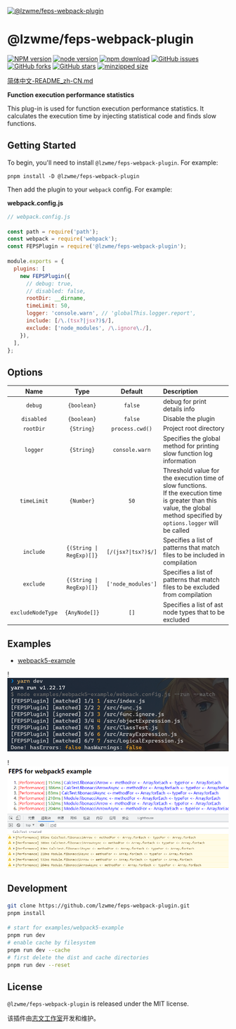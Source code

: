 [![@lzwme/feps-webpack-plugin](https://nodei.co/npm/@lzwme/feps-webpack-plugin.png)][npm-url]

# @lzwme/feps-webpack-plugin

[![NPM version][npm-badge]][npm-url]
[![node version][node-badge]][node-url]
[![npm download][download-badge]][download-url]
[![GitHub issues][issues-badge]][issues-url]
[![GitHub forks][forks-badge]][forks-url]
[![GitHub stars][stars-badge]][stars-url]
[![minzipped size][bundlephobia-badge]][bundlephobia-url]

[简体中文-README_zh-CN.md](./README_zh-CN.md)

**Function execution performance statistics**

This plug-in is used for function execution performance statistics. It calculates the execution time by injecting statistical code and finds slow functions.

## Getting Started

To begin, you'll need to install `@lzwme/feps-webpack-plugin`. For example:

```console
pnpm install -D @lzwme/feps-webpack-plugin
```

Then add the plugin to your `webpack` config. For example:

**webpack.config.js**

```js
// webpack.config.js

const path = require('path');
const webpack = require('webpack');
const FEPSPlugin = require('@lzwme/feps-webpack-plugin');

module.exports = {
  plugins: [
    new FEPSPlugin({
      // debug: true,
      // disabled: false,
      rootDir: __dirname,
      timeLimit: 50,
      logger: 'console.warn', // 'globalThis.logger.report',
      include: [/\.(tsx?|jsx?)$/],
      exclude: ['node_modules', /\.ignore\./],
    }),
  ],
};
```

## Options

|     Name    |    Type    |     Default      | Description                                      |
| :---------: | :--------: | :--------------: | :----------------------------------------------- |
| `debug`     | `{boolean}`| `false`          | debug for print details info |
| `disabled`  | `{boolean}`| `false`          | Disable the plugin |
| `rootDir`   | `{String}` | `process.cwd()`  | Project root directory |
| `logger`    | `{String}` | `console.warn`   | Specifies the global method for printing slow function log information |
| `timeLimit` | `{Number}` | `50`             | Threshold value for the execution time of slow functions.<br> If the execution time is greater than this value, the global method specified by `options.logger` will be called |
| `include`   | `{(String \| RegExp)[]}` |  `[/(jsx?\|tsx?)$/]`  | Specifies a list of patterns that match files to be included in compilation |
| `exclude`   | `{(String \| RegExp)[]}` |  `['node_modules']`  | Specifies a list of patterns that match files to be excluded from compilation |
| `excludeNodeType` | `{AnyNode[]}` | `[]`   | Specifies a list of ast node types that to be excluded |

## Examples

- [webpack5-example](https://github.com/lzwme/feps-webpack-plugin/tree/main/examples/webpack5-example/)


!![yarn-dev.png](docs/snapshot/yarn-dev.png)


!![webpack5-example.png](docs/snapshot/webpack5-example.png)

## Development

```bash
git clone https://github.com/lzwme/feps-webpack-plugin.git
pnpm install

# start for examples/webpack5-example
pnpm run dev
# enable cache by filesystem
pnpm run dev --cache
# first delete the dist and cache directories
pnpm run dev --reset
```

## License

`@lzwme/feps-webpack-plugin` is released under the MIT license.

该插件由[志文工作室](https://lzw.me)开发和维护。


[stars-badge]: https://img.shields.io/github/stars/lzwme/feps-webpack-plugin.svg
[stars-url]: https://github.com/lzwme/feps-webpack-plugin/stargazers
[forks-badge]: https://img.shields.io/github/forks/lzwme/feps-webpack-plugin.svg
[forks-url]: https://github.com/lzwme/feps-webpack-plugin/network
[issues-badge]: https://img.shields.io/github/issues/lzwme/feps-webpack-plugin.svg
[issues-url]: https://github.com/lzwme/feps-webpack-plugin/issues
[npm-badge]: https://img.shields.io/npm/v/@lzwme/feps-webpack-plugin.svg?style=flat-square
[npm-url]: https://npmjs.org/package/@lzwme/feps-webpack-plugin
[node-badge]: https://img.shields.io/badge/node.js-%3E=_14.0.0-green.svg?style=flat-square
[node-url]: https://nodejs.org/download/
[download-badge]: https://img.shields.io/npm/dm/@lzwme/feps-webpack-plugin.svg?style=flat-square
[download-url]: https://npmjs.org/package/@lzwme/feps-webpack-plugin
[bundlephobia-url]: https://bundlephobia.com/result?p=@lzwme/feps-webpack-plugin@latest
[bundlephobia-badge]: https://badgen.net/bundlephobia/minzip/@lzwme/feps-webpack-plugin@latest
